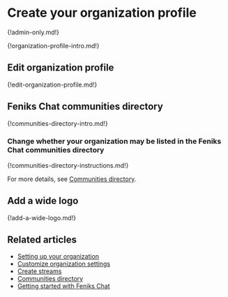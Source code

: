 # Create your organization profile

{!admin-only.md!}

{!organization-profile-intro.md!}

## Edit organization profile

{!edit-organization-profile.md!}

## Feniks Chat communities directory

{!communities-directory-intro.md!}

### Change whether your organization may be listed in the Feniks Chat communities directory

{!communities-directory-instructions.md!}

For more details, see [Communities directory](/help/communities-directory).

## Add a wide logo

{!add-a-wide-logo.md!}

## Related articles

* [Setting up your organization](/help/getting-your-organization-started-with-zulip)
* [Customize organization settings](/help/customize-organization-settings)
* [Create streams](/help/create-streams)
* [Communities directory](/help/communities-directory)
* [Getting started with Feniks Chat](/help/getting-started-with-zulip)
